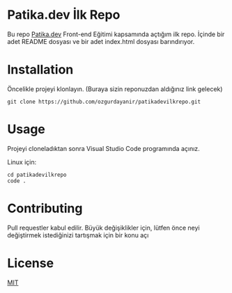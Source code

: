 # Patika.dev İlk Repo
Bu repo [Patika.dev](https://www.patika.dev/) Front-end Eğitimi kapsamında açtığım ilk repo. İçinde bir adet README dosyası ve bir adet index.html dosyası barındırıyor.

# Installation
Öncelikle projeyi klonlayın. (Buraya sizin reponuzdan aldığınız link gelecek)
```
git clone https://github.com/ozgurdayanir/patikadevilkrepo.git
```

# Usage
Projeyi cloneladıktan sonra Visual Studio Code programında açınız.

Linux için:
```
cd patikadevilkrepo
code .
```

# Contributing
Pull requestler kabul edilir. Büyük değişiklikler için, lütfen önce neyi değiştirmek istediğinizi tartışmak için bir konu açı

# License
[MIT](https://choosealicense.com/licenses/mit/)

